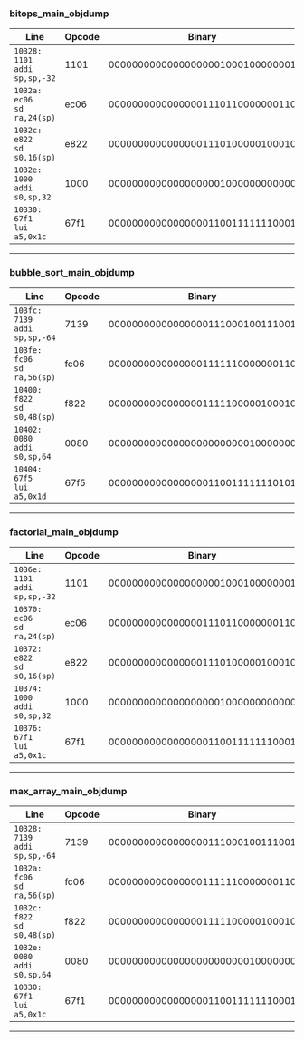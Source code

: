### **bitops_main_objdump**

| Line | Opcode | Binary | funct3 | funct7 | rd  | rs1 | rs2 | Description |
|------|--------|--------|--------|--------|-----|-----|-----|-------------|
| `10328:	1101                	addi	sp,sp,-32` | 1101 | 00000000000000000001000100000001 | 001 | 0000000 | sp | sp | — | sp = sp + -32 |
| `1032a:	ec06                	sd	ra,24(sp)` | ec06 | 00000000000000001110110000000110 | 110 | 0000000 | — | sp | ra | MEM[sp + offset] = ra |
| `1032c:	e822                	sd	s0,16(sp)` | e822 | 00000000000000001110100000100010 | 110 | 0000000 | — | sp | s0 | MEM[sp + offset] = s0 |
| `1032e:	1000                	addi	s0,sp,32` | 1000 | 00000000000000000001000000000000 | 001 | 0000000 | s0 | sp | — | s0 = sp + 32 |
| `10330:	67f1                	lui	a5,0x1c` | 67f1 | 00000000000000000110011111110001 | 110 | 0000000 | — | — | — | a5 = 0x1c << 12 |

---

### **bubble_sort_main_objdump**

| Line | Opcode | Binary | funct3 | funct7 | rd  | rs1 | rs2 | Description |
|------|--------|--------|--------|--------|-----|-----|-----|-------------|
| `103fc:	7139                	addi	sp,sp,-64` | 7139 | 00000000000000000111000100111001 | 111 | 0000000 | sp | sp | — | sp = sp + -64 |
| `103fe:	fc06                	sd	ra,56(sp)` | fc06 | 00000000000000001111110000000110 | 111 | 0000000 | — | sp | ra | MEM[sp + offset] = ra |
| `10400:	f822                	sd	s0,48(sp)` | f822 | 00000000000000001111100000100010 | 111 | 0000000 | — | sp | s0 | MEM[sp + offset] = s0 |
| `10402:	0080                	addi	s0,sp,64` | 0080 | 00000000000000000000000010000000 | 000 | 0000000 | s0 | sp | — | s0 = sp + 64 |
| `10404:	67f5                	lui	a5,0x1d` | 67f5 | 00000000000000000110011111110101 | 110 | 0000000 | — | — | — | a5 = 0x1d << 12 |

---

### **factorial_main_objdump**

| Line | Opcode | Binary | funct3 | funct7 | rd  | rs1 | rs2 | Description |
|------|--------|--------|--------|--------|-----|-----|-----|-------------|
| `1036e:	1101                	addi	sp,sp,-32` | 1101 | 00000000000000000001000100000001 | 001 | 0000000 | sp | sp | — | sp = sp + -32 |
| `10370:	ec06                	sd	ra,24(sp)` | ec06 | 00000000000000001110110000000110 | 110 | 0000000 | — | sp | ra | MEM[sp + offset] = ra |
| `10372:	e822                	sd	s0,16(sp)` | e822 | 00000000000000001110100000100010 | 110 | 0000000 | — | sp | s0 | MEM[sp + offset] = s0 |
| `10374:	1000                	addi	s0,sp,32` | 1000 | 00000000000000000001000000000000 | 001 | 0000000 | s0 | sp | — | s0 = sp + 32 |
| `10376:	67f1                	lui	a5,0x1c` | 67f1 | 00000000000000000110011111110001 | 110 | 0000000 | — | — | — | a5 = 0x1c << 12 |

---

### **max_array_main_objdump**

| Line | Opcode | Binary | funct3 | funct7 | rd  | rs1 | rs2 | Description |
|------|--------|--------|--------|--------|-----|-----|-----|-------------|
| `10328:	7139                	addi	sp,sp,-64` | 7139 | 00000000000000000111000100111001 | 111 | 0000000 | sp | sp | — | sp = sp + -64 |
| `1032a:	fc06                	sd	ra,56(sp)` | fc06 | 00000000000000001111110000000110 | 111 | 0000000 | — | sp | ra | MEM[sp + offset] = ra |
| `1032c:	f822                	sd	s0,48(sp)` | f822 | 00000000000000001111100000100010 | 111 | 0000000 | — | sp | s0 | MEM[sp + offset] = s0 |
| `1032e:	0080                	addi	s0,sp,64` | 0080 | 00000000000000000000000010000000 | 000 | 0000000 | s0 | sp | — | s0 = sp + 64 |
| `10330:	67f1                	lui	a5,0x1c` | 67f1 | 00000000000000000110011111110001 | 110 | 0000000 | — | — | — | a5 = 0x1c << 12 |

---

